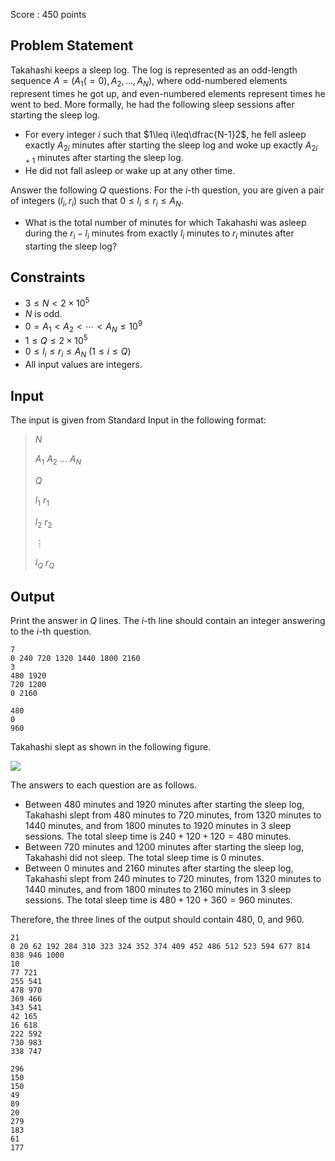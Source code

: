 Score : $450$ points

## Problem Statement

Takahashi keeps a sleep log.
The log is represented as an odd-length sequence $A=(A _ 1(=0), A _ 2,\ldots,A _ N)$, where odd-numbered elements represent times he got up, and even-numbered elements represent times he went to bed.
More formally, he had the following sleep sessions after starting the sleep log.

- For every integer $i$ such that $1\leq i\leq\dfrac{N-1}2$, he fell asleep exactly $A _ {2i}$ minutes after starting the sleep log and woke up exactly $A _ {2i+1}$ minutes after starting the sleep log.
- He did not fall asleep or wake up at any other time.

Answer the following $Q$ questions.
For the $i$-th question, you are given a pair of integers $(l _ i,r _ i)$ such that $0\leq l _ i\leq r _ i\leq A _ N$.

- What is the total number of minutes for which Takahashi was asleep during the $r _ i-l _ i$ minutes from exactly $l _ i$ minutes to $r _ i$ minutes after starting the sleep log?

## Constraints

- $3\leq N\lt2\times10^5$
- $N$ is odd.
- $0=A _ 1\lt A _ 2\lt\cdots\lt A _ N\leq10^9$
- $1\leq Q\leq2\times10^5$
- $0\leq l _ i\leq r _ i\leq A _ N\ (1\leq i\leq Q)$
- All input values are integers.

## Input

The input is given from Standard Input in the following format:

> $N$
> 
> $A _ 1$ $A _ 2$ $\ldots$ $A _ N$
> 
> $Q$
> 
> $l _ 1$ $r _ 1$
> 
> $l _ 2$ $r _ 2$
> 
> $\vdots$
> 
> $l _ Q$ $r _ Q$

## Output

Print the answer in $Q$ lines.
The $i$-th line should contain an integer answering to the $i$-th question.

```input1
7
0 240 720 1320 1440 1800 2160
3
480 1920
720 1200
0 2160
```

```output1
480
0
960
```

Takahashi slept as shown in the following figure.

![](https://img.atcoder.jp/abc305/fe8152a63de7fea649d1d02197649a6a.png)

The answers to each question are as follows.

- Between $480$ minutes and $1920$ minutes after starting the sleep log, Takahashi slept from $480$ minutes to $720$ minutes, from $1320$ minutes to $1440$ minutes, and from $1800$ minutes to $1920$ minutes in $3$ sleep sessions. The total sleep time is $240+120+120=480$ minutes.
- Between $720$ minutes and $1200$ minutes after starting the sleep log, Takahashi did not sleep. The total sleep time is $0$ minutes.
- Between $0$ minutes and $2160$ minutes after starting the sleep log, Takahashi slept from $240$ minutes to $720$ minutes, from $1320$ minutes to $1440$ minutes, and from $1800$ minutes to $2160$ minutes in $3$ sleep sessions. The total sleep time is $480+120+360=960$ minutes.

Therefore, the three lines of the output should contain $480$, $0$, and $960$.

```input2
21
0 20 62 192 284 310 323 324 352 374 409 452 486 512 523 594 677 814 838 946 1000
10
77 721
255 541
478 970
369 466
343 541
42 165
16 618
222 592
730 983
338 747
```

```output2
296
150
150
49
89
20
279
183
61
177
```